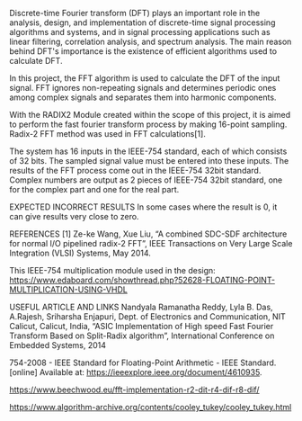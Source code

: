 Discrete-time Fourier transform (DFT) plays an important role in the analysis, design, and implementation of discrete-time signal processing algorithms and systems, and in signal processing applications such as linear filtering, correlation analysis, and spectrum analysis. The main reason behind DFT's importance is the existence of efficient algorithms used to calculate DFT.

In this project, the FFT algorithm is used to calculate the DFT of the input signal. FFT ignores non-repeating signals and determines periodic ones among complex signals and separates them into harmonic components.

With the RADIX2 Module created within the scope of this project, it is aimed to perform the fast fourier transform process by making 16-point sampling. Radix-2 FFT method was used in FFT calculations[1].

The system has 16 inputs in the IEEE-754 standard, each of which consists of 32 bits. The sampled signal value must be entered into these inputs. The results of the FFT process come out in the IEEE-754 32bit standard. Complex numbers are output as 2 pieces of IEEE-754 32bit standard, one for the complex part and one for the real part.

EXPECTED INCORRECT RESULTS 
In some cases where the result is 0, it can give results very close to zero.


REFERENCES
[1] Ze-ke Wang, Xue Liu, “A combined SDC-SDF architecture for normal I/O pipelined radix-2 FFT”, IEEE Transactions on Very Large Scale Integration (VLSI) Systems, May 2014.

This IEEE-754 multiplication module used in the design: https://www.edaboard.com/showthread.php?52628-FLOATING-POINT-MULTIPLICATION-USING-VHDL

USEFUL ARTICLE AND LINKS
Nandyala Ramanatha Reddy, Lyla B. Das, A.Rajesh, Sriharsha Enjapuri, Dept. of Electronics and Communication, NIT Calicut, Calicut, India, “ASIC Implementation of High speed Fast Fourier Transform Based on Split-Radix algorithm”, International Conference on Embedded Systems, 2014

754-2008 - IEEE Standard for Floating-Point Arithmetic - IEEE Standard. [online] Available at: https://ieeexplore.ieee.org/document/4610935.

https://www.beechwood.eu/fft-implementation-r2-dit-r4-dif-r8-dif/

https://www.algorithm-archive.org/contents/cooley_tukey/cooley_tukey.html
